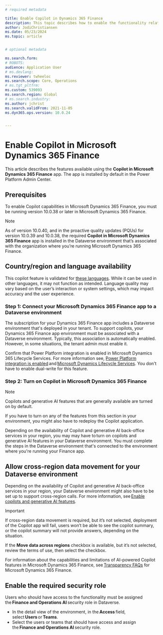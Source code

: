 ```yaml
---
# required metadata

title: Enable Copilot in Dynamics 365 Finance
description: This topic describes how to enable the functionality related to Copilot in Microsoft Dynamics 365 Finance. 
author: JodiChristiansen
ms.date: 05/23/2024
ms.topic: article


# optional metadata

ms.search.form:  
# ROBOTS: 
audience: Application User
# ms.devlang: 
ms.reviewer: twheeloc
ms.search.scope: Core, Operations
# ms.tgt_pltfrm: 
ms.custom: 539093
ms.search.region: Global
# ms.search.industry: 
ms.author: jchrist
ms.search.validFrom: 2021-11-05
ms.dyn365.ops.version: 10.0.24


---
```

# Enable Copilot in Microsoft Dynamics 365 Finance
This article describes the features available using the **Copilot in Microsoft Dynamics 365 Finance** app. The app is installed by default in the Power Platform Admin Center. 

## Prerequisites 

To enable Copilot capabilities in Microsoft Dynamics 365 Finance, you must be running version 10.0.38 or later in Microsoft Dynamics 365 Finance.  

> [!NOTE]
> As of version 10.0.40, and in the proactive quality updates (PQUs) for version 10.0.39 and 10.0.38, the required **Copilot in Microsoft Dynamics 365 Finance** app is installed in the Dataverse environment that’s associated with the organization where you’re running Microsoft Dynamics 365 Finance.   

## Country/region and language availability 

This copilot feature is validated for [these languages](https://go.microsoft.com/fwlink/?linkid=2270154/). While it can be used in other languages, it may not function as intended. Language quality may vary based on the user’s interaction or system settings, which may impact accuracy and the user experience. 


### Step 1: Connect your Microsoft Dynamics 365 Finance app to a Dataverse environment 

The subscription for your Dynamics 365 Finance app includes a Dataverse environment that's deployed in your tenant. To support copilots, your Dynamics 365 Finance app environment must be associated with a Dataverse environment. Typically, this association is automatically enabled. However, in some situations, the tenant admin must enable it. 

Confirm that Power Platform integration is enabled in Microsoft Dynamics 365 Lifecycle Services. For more information see, [Power Platform integration is enabled](../../fin-ops-core/dev-itpro/power-platform/enable-power-platform-integration.md) and [Microsoft Dynamics Lifecycle Services](../../fin-ops-core/dev-itpro/lifecycle-services/lcs-user-guide.md). You don't have to enable dual-write for this feature. 

### Step 2: Turn on Copilot in Microsoft Dynamics 365 Finance 

> [!NOTE]
> Copilots and generative AI features that are generally available are turned on by default.  

If you have to turn on any of the features from this section in your environment, you might also have to redeploy the Copilot application.  

Depending on the availability of Copilot and generative AI back-office services in your region, you may may have to turn on copilots and generative AI features in your Dataverse environment. You must complete the steps in the Dataverse environment that's connected to the environment where you're running your Finance app. 

## Allow cross-region data movement for your Dataverse environment 

Depending on the availability of Copilot and generative AI back-office services in your region, your Dataverse environment might also have to be set up to support cross-region calls. For more information, see [Enable copilots and generative AI features](../../fin-ops-core/dev-itpro/co-pilot/enable-copilot.md). 

> [!Important]
> If cross-region data movement is required, but it’s not selected, deployment of the Copilot app will fail, users won’t be able to see the copilot summary, or the copilot summary will not provide answers, depending on the situation.  

If the **Move data across regions** checkbox is available, but it’s not selected, review the terms of use, then select the checkbox.  

For information about the capabilities and limitations of AI-powered Copilot features in Microsoft Dynamics 365 Finance, see [Transparency FAQs](../transparency-note.md) for Microsoft Dynamics 365 Finance. 

## Enable the required security role 

Users who should have access to the functionality must be assigned the **Finance and Operations AI** security role in Dataverse. 
- In the detail view of the environment, in the **Access** field, select **Users** or **Teams**. 
- Select the users or teams that should have access and assign the **Finance and Operations AI** security role. 
